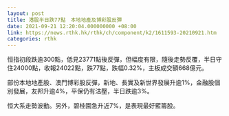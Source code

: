 ```yaml
---
layout: post
title: 港股半日跌77點　本地地產及博彩股反彈
date: 2021-09-21 12:20:04.000000000 +08:00
link: https://news.rthk.hk/rthk/ch/component/k2/1611593-20210921.htm
categories: rthk
---
```


恒指初段跌逾300點，低見23771點後反彈，但幅度有限，隨後走勢反覆，半日守住24000點，收報24022點，跌77點，跌幅0.32%，主板成交額668億元。

部份本地地產股、澳門博彩股反彈，新地、長實及新世界發展升逾1%，金融股個別發展，友邦升逾4%，平保仍有沽壓，半日跌逾3%。

恒大系走勢波動。另外，碧桂園急升近7%，是表現最好藍籌股。
